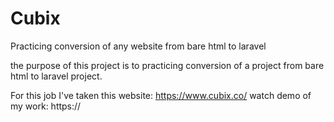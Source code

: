 # Cubix
 Practicing conversion of any website from bare html to laravel

the purpose of this project is to practicing conversion of a project from bare html to laravel project.

For this job I've taken this website: https://www.cubix.co/
watch demo of my work: https://
